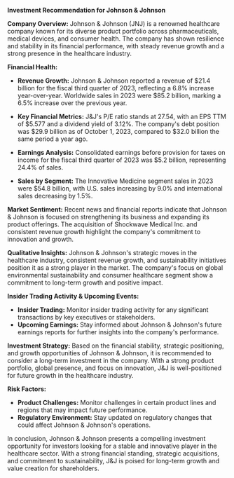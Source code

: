 **Investment Recommendation for Johnson & Johnson**

**Company Overview:**
Johnson & Johnson (JNJ) is a renowned healthcare company known for its diverse product portfolio across pharmaceuticals, medical devices, and consumer health. The company has shown resilience and stability in its financial performance, with steady revenue growth and a strong presence in the healthcare industry.

**Financial Health:**
- **Revenue Growth:** Johnson & Johnson reported a revenue of $21.4 billion for the fiscal third quarter of 2023, reflecting a 6.8% increase year-over-year. Worldwide sales in 2023 were $85.2 billion, marking a 6.5% increase over the previous year.
  
- **Key Financial Metrics:** J&J's P/E ratio stands at 27.54, with an EPS TTM of $5.577 and a dividend yield of 3.12%. The company's debt position was $29.9 billion as of October 1, 2023, compared to $32.0 billion the same period a year ago.

- **Earnings Analysis:** Consolidated earnings before provision for taxes on income for the fiscal third quarter of 2023 was $5.2 billion, representing 24.4% of sales.

- **Sales by Segment:** The Innovative Medicine segment sales in 2023 were $54.8 billion, with U.S. sales increasing by 9.0% and international sales decreasing by 1.5%.

**Market Sentiment:**
Recent news and financial reports indicate that Johnson & Johnson is focused on strengthening its business and expanding its product offerings. The acquisition of Shockwave Medical Inc. and consistent revenue growth highlight the company's commitment to innovation and growth.

**Qualitative Insights:**
Johnson & Johnson's strategic moves in the healthcare industry, consistent revenue growth, and sustainability initiatives position it as a strong player in the market. The company's focus on global environmental sustainability and consumer healthcare segment show a commitment to long-term growth and positive impact.

**Insider Trading Activity & Upcoming Events:**
- **Insider Trading:** Monitor insider trading activity for any significant transactions by key executives or stakeholders.
- **Upcoming Earnings:** Stay informed about Johnson & Johnson's future earnings reports for further insights into the company's performance.

**Investment Strategy:**
Based on the financial stability, strategic positioning, and growth opportunities of Johnson & Johnson, it is recommended to consider a long-term investment in the company. With a strong product portfolio, global presence, and focus on innovation, J&J is well-positioned for future growth in the healthcare industry.

**Risk Factors:**
- **Product Challenges:** Monitor challenges in certain product lines and regions that may impact future performance.
- **Regulatory Environment:** Stay updated on regulatory changes that could affect Johnson & Johnson's operations.

In conclusion, Johnson & Johnson presents a compelling investment opportunity for investors looking for a stable and innovative player in the healthcare sector. With a strong financial standing, strategic acquisitions, and commitment to sustainability, J&J is poised for long-term growth and value creation for shareholders.